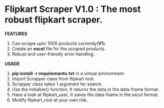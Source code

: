 # Flipkart Scraper  V1.0 : The most robust flipkart scraper.<br>

**FEATURES**
1. Can scrape upto 1000 products currently(**V1**).
2. Create an **excel** file for the scraped products.
3. Robust and user-friendly error handling.

**USAGE**
1. **pip install -r requirements.txt** in a virtual environment.
2. Import Scrapper class from flipkart root.
3. Scrapper class takes 1 argument for search.
4. Use the initialize() function, It returns the data in the data-frame format.
5. Have a look at flipkart_user, It saves the data-frame in the *excel* format.
6. Modify flipkart_root at your own risk.

